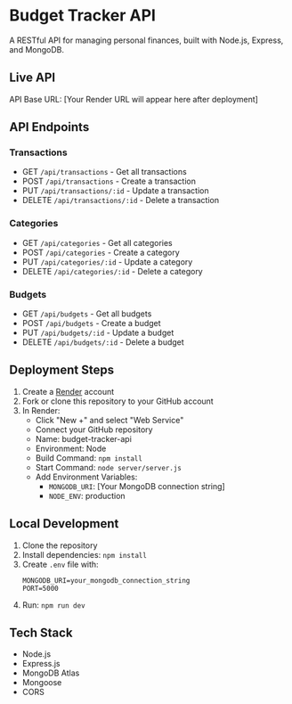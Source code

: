 # Budget Tracker API

A RESTful API for managing personal finances, built with Node.js, Express, and MongoDB.

## Live API
API Base URL: [Your Render URL will appear here after deployment]

## API Endpoints

### Transactions
- GET `/api/transactions` - Get all transactions
- POST `/api/transactions` - Create a transaction
- PUT `/api/transactions/:id` - Update a transaction
- DELETE `/api/transactions/:id` - Delete a transaction

### Categories
- GET `/api/categories` - Get all categories
- POST `/api/categories` - Create a category
- PUT `/api/categories/:id` - Update a category
- DELETE `/api/categories/:id` - Delete a category

### Budgets
- GET `/api/budgets` - Get all budgets
- POST `/api/budgets` - Create a budget
- PUT `/api/budgets/:id` - Update a budget
- DELETE `/api/budgets/:id` - Delete a budget

## Deployment Steps

1. Create a [Render](https://render.com) account
2. Fork or clone this repository to your GitHub account
3. In Render:
   - Click "New +" and select "Web Service"
   - Connect your GitHub repository
   - Name: budget-tracker-api
   - Environment: Node
   - Build Command: `npm install`
   - Start Command: `node server/server.js`
   - Add Environment Variables:
     - `MONGODB_URI`: [Your MongoDB connection string]
     - `NODE_ENV`: production

## Local Development

1. Clone the repository
2. Install dependencies: `npm install`
3. Create `.env` file with:
   ```
   MONGODB_URI=your_mongodb_connection_string
   PORT=5000
   ```
4. Run: `npm run dev`

## Tech Stack
- Node.js
- Express.js
- MongoDB Atlas
- Mongoose
- CORS 